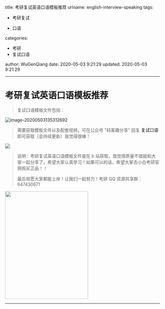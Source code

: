title: 考研复试英语口语模板推荐
urlname: english-interview-speaking
tags:

  - 考研复试

  - 口语

categories:

  - 考研
  - 复试口语

author: WuGenQiang
date:  2020-05-03 9:21:29
updated: 2020-05-03 9:21:29

---

# 考研复试英语口语模板推荐

> 复试口语模板文件包括：

![image-20200503135312692](https://gitee.com/wugenqiang/PictureBed/raw/master/CS-Notes/20200503135333.png)



> 需要获取模板文件以及配套视频，可在公众号 "码客趣分享" 回复 **复试口语**  即可获取（会持续更新）我觉得很棒！

![](https://gitee.com/wugenqiang/PictureBed/raw/master/images01/20200802155235.jpg)

> 说明：考研复试英语口语模板文件是在 b 站获取，我觉得质量不错就和大家一起分享了，希望大家认真学习！如果可以的话，希望大家去小白考研官网购买正品！！
>
> 最后祝愿大家都能上岸！让我们一起努力！考研 QQ 资源共享群：647430671

<div ><img src="https://gitee.com/wugenqiang/PictureBed/raw/master/CS-Notes/20200502122609.jpg" width="270" height="350" /></div>

---





